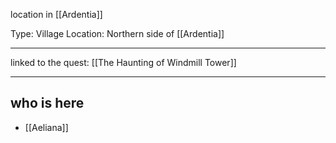 location in [[Ardentia]]


Type: Village
Location: Northern side of [[Ardentia]]

---

linked to the quest: [[The Haunting of Windmill Tower]]

---

## who is here

- [[Aeliana]]


